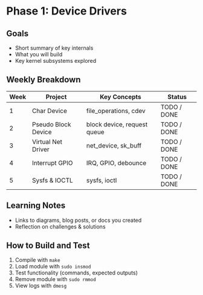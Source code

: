 # Phase 1: Device Drivers

## Goals
- Short summary of key internals
- What you will build
- Key kernel subsystems explored

## Weekly Breakdown
| Week | Project                  | Key Concepts                  | Status      |
|------|--------------------------|-------------------------------|-------------|
| 1    | Char Device              | file_operations, cdev         | TODO / DONE |
| 2    | Pseudo Block Device      | block device, request queue   | TODO / DONE |
| 3    | Virtual Net Driver       | net_device, sk_buff           | TODO / DONE |
| 4    | Interrupt GPIO           | IRQ, GPIO, debounce           | TODO / DONE |
| 5    | Sysfs & IOCTL            | sysfs, ioctl                  | TODO / DONE |

## Learning Notes
- Links to diagrams, blog posts, or docs you created
- Reflection on challenges & solutions

## How to Build and Test
1. Compile with `make`
2. Load module with `sudo insmod`
3. Test functionality (commands, expected outputs)
4. Remove module with `sudo rmmod`
5. View logs with `dmesg`
